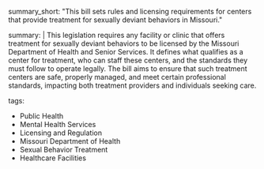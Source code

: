 summary_short: "This bill sets rules and licensing requirements for centers that provide treatment for sexually deviant behaviors in Missouri."

summary: |
  This legislation requires any facility or clinic that offers treatment for sexually deviant behaviors to be licensed by the Missouri Department of Health and Senior Services. It defines what qualifies as a center for treatment, who can staff these centers, and the standards they must follow to operate legally. The bill aims to ensure that such treatment centers are safe, properly managed, and meet certain professional standards, impacting both treatment providers and individuals seeking care.

tags:
  - Public Health
  - Mental Health Services
  - Licensing and Regulation
  - Missouri Department of Health
  - Sexual Behavior Treatment
  - Healthcare Facilities
